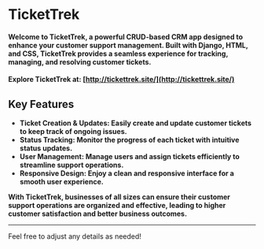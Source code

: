

<h1>TicketTrek</h1>

<b><h4> Welcome to TicketTrek, a powerful CRUD-based CRM app designed to enhance your customer support management. Built with Django, HTML, and CSS, TicketTrek provides a seamless experience for tracking, managing, and resolving customer tickets.</h4>

Explore TicketTrek at: [http://tickettrek.site/](http://tickettrek.site/)
                 

 <h2>Key Features</h2>

- Ticket Creation & Updates: Easily create and update customer tickets to keep track of ongoing issues.
- Status Tracking: Monitor the progress of each ticket with intuitive status updates.
- User Management: Manage users and assign tickets efficiently to streamline support operations.
- Responsive Design: Enjoy a clean and responsive interface for a smooth user experience.

With TicketTrek, businesses of all sizes can ensure their customer support operations are organized and effective, leading to higher customer satisfaction and better business outcomes.</b>

---

Feel free to adjust any details as needed!

